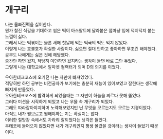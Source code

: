 # 개구리

나는 물빠진떡을 싫어한다.  
뭔가 찰진 식감을 기대하고 씹은 떡이 아스팔트에 달라붙은 껌마냥 입에 덕지덕지 붙는 느낌이 싫다.  
그래서 나는 떡볶이는 물론 새해 첫날에 먹는 떡국의 떡도 먹지 않았다.  
이렇게 나는 호불호가 확실한 사람이다. 싫으면 절대 안하고 좋아하면 무조건 해야했다.  
공부도 나에게는 싫은 것에 해당했다.  
중간만 하면 됬지, 적당히 이만하면 됬지라는 생각이 들면 바로 그만 두었다.  
그렇게 나는 대학교에서 알파벳 컬랙터가 되며 D의 의지를 이었다.  

우아한테크코스에 오기전 나는 자만에 빠져있었다.  
적당히만 하던 공부는 비전공자가 보기에는 충분히 재능이 있어보였고 잘한다는 생각에 빠지게 만들었다.  
우아한테크코스에 합격하게 되었을때는 그 자만이 하늘을 찌르다 못해 뚫었다.  
그러다 미션을 시작하게 되었고 나는 우물 속 개구리가 되었다.  
그래도 따라잡아야지하며 노력해보았지만 난 무엇을 모르는지도 모르는 지경이었다.  
아직도 내가 뭘모르고 뭘해야하는 지는 확실지는 않다.  
이러한 절망감 속에서도 차라리 잘되었다는 생각은 들었다.  
우테코에 들어오지 않았다면 내가 개구리인지 평생 몰랐을 것이라는 생각이 들었기 때문이다.  


# 
